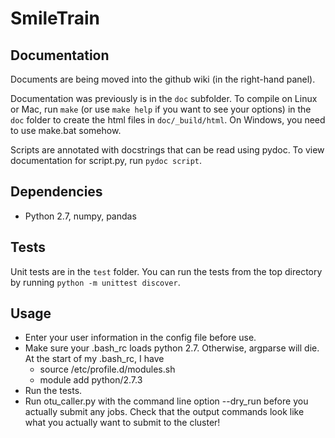 SmileTrain
==========

## Documentation
Documents are being moved into the github wiki (in the right-hand panel).

Documentation was previously is in the `doc` subfolder. To compile on Linux or Mac, run `make` (or use `make help` if you want to see your options) in the `doc` folder to create the html files in `doc/_build/html`. On Windows, you need to use make.bat somehow.

Scripts are annotated with docstrings that can be read using pydoc. To view documentation for script.py, run `pydoc script`.

## Dependencies
* Python 2.7, numpy, pandas

## Tests
Unit tests are in the `test` folder. You can run the tests from the top directory by running `python -m unittest discover`.

## Usage
* Enter your user information in the config file before use.
* Make sure your .bash_rc loads python 2.7. Otherwise, argparse will die. At the start of my .bash_rc, I have
    - source /etc/profile.d/modules.sh
    - module add python/2.7.3
* Run the tests.
* Run otu_caller.py with the command line option --dry_run before you actually submit any jobs. Check that the output commands look like what you actually want to submit to the cluster!
